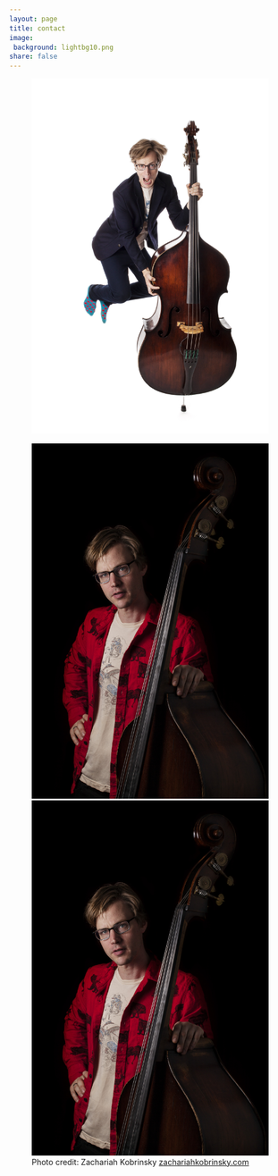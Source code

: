 ```yaml
---
layout: page
title: contact
image:
 background: lightbg10.png
share: false
---
```

<article>
<figure>
	<a href="/images/full/aryehkobrinsky-jump-bass-full.jpg"><img src="/images/full/aryehkobrinsky-jump-bass-full.jpg" alt=""></a>
</figure>
<figure class="half">
	<a href="/images/full/aryehkobrinsky-moose-full.jpg"><img src="/images/full/aryehkobrinsky-moose-full.jpg" alt=""></a>
	<a href="/images/full/aryehkobrinsky-moose-full.jpg"><img src="/images/full/aryehkobrinsky-moose-full.jpg" alt=""></a>
	<figcaption>Photo credit: Zachariah Kobrinsky <a href="http://zachariahkobrinsky.com">zachariahkobrinsky.com</a></figcaption>
</figure>
</article>